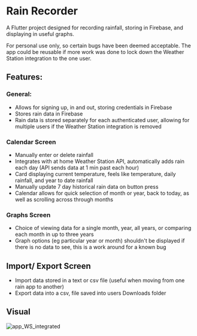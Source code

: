 # Rain Recorder

A Flutter project designed for recording rainfall, storing in Firebase, and displaying in useful graphs. 

For personal use only, so certain bugs have been deemed acceptable. 
The app could be reusable if more work was done to lock down the Weather Station integration to the one user.

## Features:

### General:
<ul>
  <li> Allows for signing up, in and out, storing credentials in Firebase</li>
  <li> Stores rain data in Firebase</li>
  <li> Rain data is stored separately for each authenticated user, allowing for multiple users if the Weather Station integration is removed</li>
</ul>

### Calendar Screen
<ul>
  <li> Manually enter or delete rainfall</li>
  <li> Integrates with at home Weather Station API, automatically adds rain each day (API sends data at 1 min past each hour)</li>
  <li> Card displaying current temperature, feels like temperature, daily rainfall, and year to date rainfall </li>
  <li> Manually update 7 day historical rain data on button press </li>
  <li> Calendar allows for quick selection of month or year, back to today, as well as scrolling across through months</li>
</ul>

### Graphs Screen
<ul>
  <li> Choice of viewing data for a single month, year, all years, or comparing each month in up to three years</li>
  <li> Graph options (eg particular year or month) shouldn't be displayed if there is no data to see, this is a work around for a known bug</li>
</ul>

## Import/ Export Screen
<ul>
  <li> Import data stored in a text or csv file (useful when moving from one rain app to another)</li>
  <li> Export data into a csv, file saved into users Downloads folder</li>
</ul>

## Visual
![app_WS_integrated](https://user-images.githubusercontent.com/61951940/152063400-c3345682-5601-4c36-b6db-22cab6ab6846.gif)
